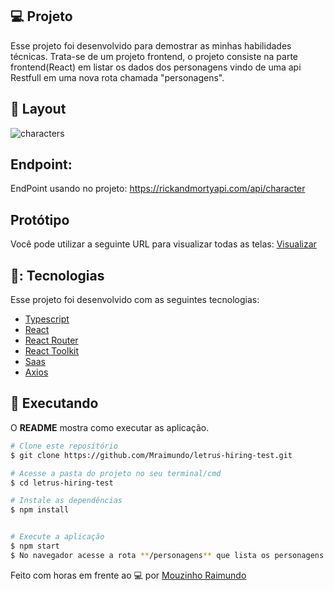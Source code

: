 ## 💻 Projeto

Esse projeto foi desenvolvido para demostrar as minhas habilidades técnicas. Trata-se de um projeto frontend, o projeto consiste na parte frontend(React) em listar os dados dos personagens vindo de uma api Restfull em uma nova rota chamada "personagens".

## 🎨 Layout


 ![characters](https://user-images.githubusercontent.com/53385345/162801109-14b87a0a-0a25-4e19-9e7c-81e94be480a1.png)


## Endpoint:

 EndPoint usando no projeto: https://rickandmortyapi.com/api/character

## Protótipo

Você pode utilizar a seguinte URL para visualizar todas as telas: [Visualizar](https://www.figma.com/file/OlZtpmS4v7IgTTq93XJpyX/Untitled?node-id=6%3A154)

## 🥉: Tecnologias

Esse projeto foi desenvolvido com as seguintes tecnologias:

- [Typescript](https://www.typescriptlang.org/)
- [React](https://reactjs.org/)
- [React Router](https://reactrouter.com/)
- [React Toolkit](https://redux-toolkit.js.org/)
- [Saas](https://sass-lang.com/)
- [Axios](https://axios-http.com/ptbr/docs/intro)

## :notebook: Executando

O **README** mostra como executar as aplicação.

```bash
# Clone este repositório
$ git clone https://github.com/Mraimundo/letrus-hiring-test.git

# Acesse a pasta do projeto no seu terminal/cmd
$ cd letrus-hiring-test

# Instale as dependências
$ npm install


# Execute a aplicação
$ npm start
$ No navegador acesse a rota **/personagens** que lista os personagens.

```

Feito com horas em frente ao :computer: por [Mouzinho Raimundo](https://www.linkedin.com/in/mouzinho-raimundo/)
